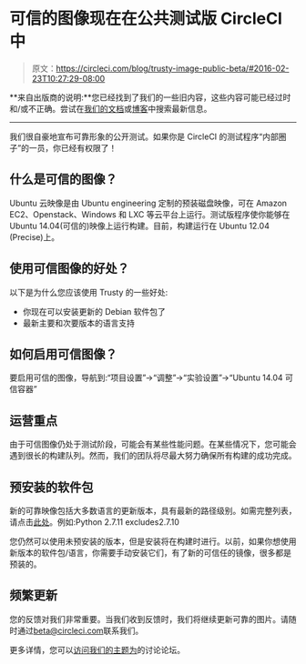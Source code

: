 # 可信的图像现在在公共测试版 CircleCI 中

> 原文：<https://circleci.com/blog/trusty-image-public-beta/#2016-02-23T10:27:29-08:00>

**来自出版商的说明:**您已经找到了我们的一些旧内容，这些内容可能已经过时和/或不正确。尝试在[我们的文档](https://circleci.com/docs/)或[博客](https://circleci.com/blog/)中搜索最新信息。

* * *

我们很自豪地宣布可靠形象的公开测试。如果你是 CircleCI 的测试程序“内部圈子”的一员，你已经有权限了！

## 什么是可信的图像？

Ubuntu 云映像是由 Ubuntu engineering 定制的预装磁盘映像，可在 Amazon EC2、Openstack、Windows 和 LXC 等云平台上运行。测试版程序使你能够在 Ubuntu 14.04(可信的)映像上运行构建。目前，构建运行在 Ubuntu 12.04 (Precise)上。

## 使用可信图像的好处？

以下是为什么您应该使用 Trusty 的一些好处:

*   你现在可以安装更新的 Debian 软件包了
*   最新主要和次要版本的语言支持

## 如何启用可信图像？

要启用可信的图像，导航到:“项目设置”->“调整”->“实验设置”->“Ubuntu 14.04 可信容器”

## 运营重点

由于可信图像仍处于测试阶段，可能会有某些性能问题。在某些情况下，您可能会遇到很长的构建队列。然而，我们的团队将尽最大努力确保所有构建的成功完成。

## 预安装的软件包

新的可靠映像包括大多数语言的更新版本，具有最新的路径级别。如需完整列表，请点击[此处](https://discuss.circleci.com/t/trusty-container-update-16-02-01/1914)。例如:Python 2.7.11 excludes2.7.10

您仍然可以使用未预安装的版本，但是安装将在构建时进行。以前，如果你想使用新版本的软件包/语言，你需要手动安装它们，有了新的可信任的镜像，很多都是预装的。

## 频繁更新

您的反馈对我们非常重要。当我们收到反馈时，我们将继续更新可靠的图片。请随时通过[beta@circleci.com](mailto:beta@circleci.com)联系我们。

更多详情，您可以[访问我们的主题为](https://discuss.circleci.com/t/ubuntu-14-04-trusty-container/2260)的讨论论坛。
